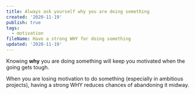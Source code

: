 ```yaml
---
title: Always ask yourself why you are doing something
created: '2020-11-19'
publish: true
tags:
  - motivation
fileName: Have a strong WHY for doing something
updated: '2020-11-19'
---
```


Knowing **why** you are doing something will keep you motivated when the going gets tough.

When you are losing motivation to do something (especially in ambitious projects), having a strong WHY reduces chances of abandoning it midway.

